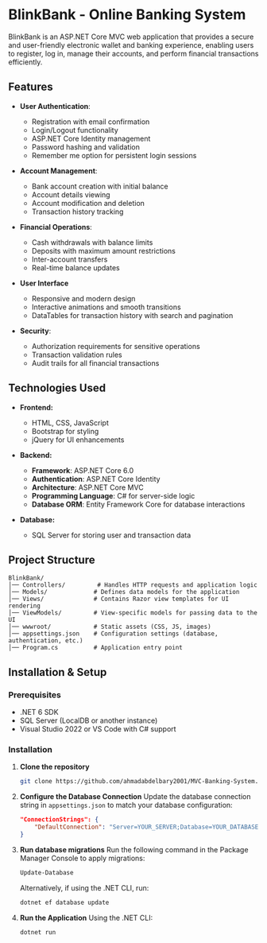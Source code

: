 # BlinkBank - Online Banking System

BlinkBank is an ASP.NET Core MVC web application that provides a secure and user-friendly electronic wallet and banking experience, enabling users to register, log in, manage their accounts, and perform financial transactions efficiently.

## Features

- **User Authentication**:
  - Registration with email confirmation
  - Login/Logout functionality
  - ASP.NET Core Identity management
  - Password hashing and validation
  - Remember me option for persistent login sessions

- **Account Management**:
  - Bank account creation with initial balance
  - Account details viewing
  - Account modification and deletion
  - Transaction history tracking

- **Financial Operations**:
  - Cash withdrawals with balance limits
  - Deposits with maximum amount restrictions
  - Inter-account transfers
  - Real-time balance updates

- **User Interface**
  - Responsive and modern design
  - Interactive animations and smooth transitions
  - DataTables for transaction history with search and pagination

- **Security**:
  - Authorization requirements for sensitive operations
  - Transaction validation rules
  - Audit trails for all financial transactions

## Technologies Used

- **Frontend:**
  - HTML, CSS, JavaScript
  - Bootstrap for styling
  - jQuery for UI enhancements

- **Backend:**
  - **Framework**: ASP.NET Core 6.0
  - **Authentication**: ASP.NET Core Identity
  - **Architecture**: ASP.NET Core MVC
  - **Programming Language**: C# for server-side logic
  - **Database ORM**: Entity Framework Core for database interactions

- **Database:**
  - SQL Server for storing user and transaction data

## Project Structure
```
BlinkBank/
│── Controllers/         # Handles HTTP requests and application logic
│── Models/             # Defines data models for the application
│── Views/              # Contains Razor view templates for UI rendering
│── ViewModels/         # View-specific models for passing data to the UI
│── wwwroot/            # Static assets (CSS, JS, images)
│── appsettings.json    # Configuration settings (database, authentication, etc.)
│── Program.cs          # Application entry point
```

## Installation & Setup

### Prerequisites
- .NET 6 SDK
- SQL Server (LocalDB or another instance)
- Visual Studio 2022 or VS Code with C# support

### Installation
1. **Clone the repository**
   ```sh
   git clone https://github.com/ahmadabdelbary2001/MVC-Banking-System.git
   ```

2. **Configure the Database Connection**
   Update the database connection string in `appsettings.json` to match your database configuration:  

   ```json
   "ConnectionStrings": {
       "DefaultConnection": "Server=YOUR_SERVER;Database=YOUR_DATABASE;User Id=YOUR_USER;Password=YOUR_PASSWORD;"
   }
   ```

3. **Run database migrations**
   Run the following command in the Package Manager Console to apply migrations:
   ```sh
   Update-Database
   ```
   Alternatively, if using the .NET CLI, run:
   ```sh
   dotnet ef database update
   ```
   
4. **Run the Application**
   Using the .NET CLI:
   ```sh
   dotnet run
   ```
